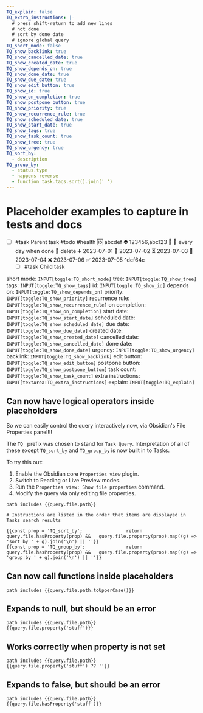 ```yaml
---
TQ_explain: false
TQ_extra_instructions: |-
  # press shift-return to add new lines
  # not done
  # sort by done date
  # ignore global query
TQ_short_mode: false
TQ_show_backlink: true
TQ_show_cancelled_date: true
TQ_show_created_date: true
TQ_show_depends_on: true
TQ_show_done_date: true
TQ_show_due_date: true
TQ_show_edit_button: true
TQ_show_id: true
TQ_show_on_completion: true
TQ_show_postpone_button: true
TQ_show_priority: true
TQ_show_recurrence_rule: true
TQ_show_scheduled_date: true
TQ_show_start_date: true
TQ_show_tags: true
TQ_show_task_count: true
TQ_show_tree: true
TQ_show_urgency: true
TQ_sort_by:
  - description
TQ_group_by:
  - status.type
  - happens reverse
  - function task.tags.sort().join(' ')
---
```


# Placeholder examples to capture in tests and docs

- [ ] #task Parent task #todo #health 🆔 abcdef ⛔ 123456,abc123 🔼 🔁 every day when done 🏁 delete ➕ 2023-07-01 🛫 2023-07-02 ⏳ 2023-07-03 📅 2023-07-04 ❌ 2023-07-06 ✅ 2023-07-05 ^dcf64c
  - [ ] #task Child task

<!-- placeholder to force blank line before included text --><!-- include: DocsSamplesForDefaults.test.DocsSamplesForDefaults_meta-bind-widgets-include.approved.md -->

short mode: `INPUT[toggle:TQ_short_mode]`
tree: `INPUT[toggle:TQ_show_tree]`
tags: `INPUT[toggle:TQ_show_tags]`
id: `INPUT[toggle:TQ_show_id]` depends on: `INPUT[toggle:TQ_show_depends_on]`
priority: `INPUT[toggle:TQ_show_priority]`
recurrence rule: `INPUT[toggle:TQ_show_recurrence_rule]` on completion: `INPUT[toggle:TQ_show_on_completion]`
start date: `INPUT[toggle:TQ_show_start_date]` scheduled date: `INPUT[toggle:TQ_show_scheduled_date]` due date: `INPUT[toggle:TQ_show_due_date]`
created date: `INPUT[toggle:TQ_show_created_date]` cancelled date: `INPUT[toggle:TQ_show_cancelled_date]` done date: `INPUT[toggle:TQ_show_done_date]`
urgency: `INPUT[toggle:TQ_show_urgency]`
backlink: `INPUT[toggle:TQ_show_backlink]`
edit button: `INPUT[toggle:TQ_show_edit_button]` postpone button: `INPUT[toggle:TQ_show_postpone_button]`
task count: `INPUT[toggle:TQ_show_task_count]`
extra instructions: `INPUT[textArea:TQ_extra_instructions]`
explain: `INPUT[toggle:TQ_explain]`

<!-- placeholder to force blank line after included text --><!-- endInclude -->

## Can now have logical operators inside placeholders

So we can easily control the query interactively now, via Obsidian's File Properties panel!!!

The `TQ_` prefix was chosen to stand for `Task Query`. Interpretation of all of these except `TQ_sort_by` and `TQ_group_by` is now built in to Tasks.

To try this out:

1. Enable the Obsidian core `Properties view` plugin.
2. Switch to Reading or Live Preview modes.
3. Run the `Properties view: Show file properties` command.
4. Modify the query via only editing file properties.

```tasks
path includes {{query.file.path}}

# Instructions are listed in the order that items are displayed in Tasks search results

{{const prop = 'TQ_sort_by';                return query.file.hasProperty(prop) &&   query.file.property(prop).map((g) => 'sort by ' + g).join('\n') || ''}}
{{const prop = 'TQ_group_by';               return query.file.hasProperty(prop) &&   query.file.property(prop).map((g) => 'group by ' + g).join('\n') || ''}}
```

## Can now call functions inside placeholders

```tasks
path includes {{query.file.path.toUpperCase()}}
```

## Expands to null, but should be an error

```tasks
path includes {{query.file.path}}
{{query.file.property('stuff')}}
```

## Works correctly when property is not set

```tasks
path includes {{query.file.path}}
{{query.file.property('stuff') ?? ''}}
```

## Expands to false, but should be an error

```tasks
path includes {{query.file.path}}
{{query.file.hasProperty('stuff')}}
```
